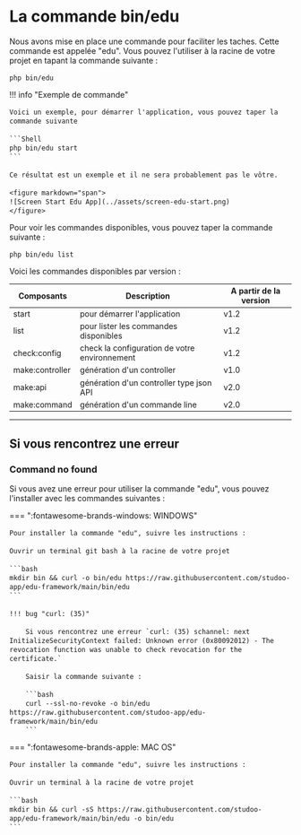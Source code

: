 # La commande bin/edu

Nous avons mise en place une commande pour faciliter les taches. Cette commande est appelée "edu".
Vous pouvez l'utiliser à la racine de votre projet en tapant la commande suivante :

```Shell
php bin/edu 
```

!!! info "Exemple de commande"

    Voici un exemple, pour démarrer l'application, vous pouvez taper la commande suivante

    ```Shell
    php bin/edu start
    ```

    Ce résultat est un exemple et il ne sera probablement pas le vôtre.

    <figure markdown="span">
    ![Screen Start Edu App](../assets/screen-edu-start.png)
    </figure>

Pour voir les commandes disponibles, vous pouvez taper la commande suivante :

```Shell
php bin/edu list
``` 

Voici les commandes disponibles par version :

| Composants      | Description                                   | A partir de la version |
|-----------------|-----------------------------------------------|------------------------|
| start           | pour démarrer l'application                   | v1.2                   |
| list            | pour lister les commandes disponibles         | v1.2                   |
| check:config    | check la configuration de votre environnement | v1.2                   |
| make:controller | génération d'un controller                    | v1.0                   |
| make:api        | génération d'un controller type json API      | v2.0                   |
| make:command    | génération d'un commande line                 | v2.0                   |

___

## Si vous rencontrez une erreur

### Command no found

Si vous avez une erreur pour utiliser la commande "edu", vous pouvez l'installer avec les commandes suivantes :

=== ":fontawesome-brands-windows: WINDOWS"

    Pour installer la commande "edu", suivre les instructions :

    Ouvrir un terminal git bash à la racine de votre projet
    
    ```bash
    mkdir bin && curl -o bin/edu https://raw.githubusercontent.com/studoo-app/edu-framework/main/bin/edu
    ```

    !!! bug "curl: (35)"

        Si vous rencontrez une erreur `curl: (35) schannel: next InitializeSecurityContext failed: Unknown error (0x80092012) - The revocation function was unable to check revocation for the certificate.`
    
        Saisir la commande suivante :

        ```bash
        curl --ssl-no-revoke -o bin/edu https://raw.githubusercontent.com/studoo-app/edu-framework/main/bin/edu
        ```

=== ":fontawesome-brands-apple: MAC OS"

    Pour installer la commande "edu", suivre les instructions :

    Ouvrir un terminal à la racine de votre projet

    ```bash
    mkdir bin && curl -sS https://raw.githubusercontent.com/studoo-app/edu-framework/main/bin/edu -o bin/edu
    ```

